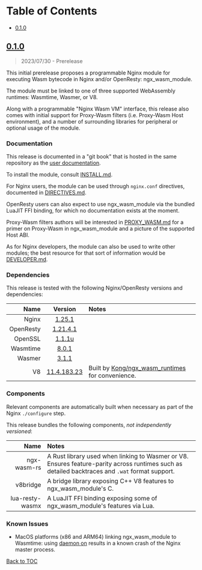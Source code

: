 # Table of Contents

- [0.1.0]

## [0.1.0]

> 2023/07/30 - Prerelease

This initial prerelease proposes a programmable Nginx module for executing Wasm
bytecode in Nginx and/or OpenResty: ngx_wasm_module.

The module must be linked to one of three supported WebAssembly runtimes:
Wasmtime, Wasmer, or V8.

Along with a programmable "Nginx Wasm VM" interface, this release also comes with
initial support for Proxy-Wasm filters (i.e. Proxy-Wasm Host environment), and a
number of surrounding libraries for peripheral or optional usage of the module.

### Documentation

This release is documented in a "git book" that is hosted in the same repository
as the [user documentation](https://github.com/Kong/ngx_wasm_module/tree/prerelease-0.1.0/docs).

To install the module, consult [INSTALL.md](https://github.com/Kong/ngx_wasm_module/tree/prerelease-0.1.0/docs/INSTALL.md).

For Nginx users, the module can be used through `nginx.conf` directives,
documented in [DIRECTIVES.md](https://github.com/Kong/ngx_wasm_module/tree/prerelease-0.1.0/docs/DIRECTIVES.md).

OpenResty users can also expect to use ngx_wasm_module via the bundled LuaJIT
FFI binding, for which no documentation exists at the moment.

Proxy-Wasm filters authors will be interested in [PROXY_WASM.md](https://github.com/Kong/ngx_wasm_module/tree/prerelease-0.1.0/docs/PROXY_WASM.md)
for a primer on Proxy-Wasm in ngx_wasm_module and a picture of the supported
Host ABI.

As for Nginx developers, the module can also be used to write other modules; the
best resource for that sort of information would be [DEVELOPER.md](https://github.com/Kong/ngx_wasm_module/tree/prerelease-0.1.0/docs/DEVELOPER.md).

### Dependencies

This release is tested with the following Nginx/OpenResty versions and dependencies:

Name      | Version         | Notes
---------:|:---------------:|:-------------------------------------------------
Nginx     | [1.25.1](https://nginx.org/en/download.html)                                          |
OpenResty | [1.21.4.1](https://openresty.org/en/download.html)                                    |
OpenSSL   | [1.1.1u](https://www.openssl.org/source/)                                             |
Wasmtime  | [8.0.1](https://github.com/bytecodealliance/wasmtime/releases/tag/v8.0.1)             |
Wasmer    | [3.1.1](https://github.com/wasmerio/wasmer/releases/tag/v3.1.1)                       |
V8        | [11.4.183.23](https://github.com/Kong/ngx_wasm_runtimes/releases/tag/v8-11.4.183.23)  | Built by [Kong/ngx_wasm_runtimes] for convenience.

### Components

Relevant components are automatically built when necessary as part of the Nginx
`./configure` step.

This release bundles the following components, *not independently versioned*:

Name            | Notes
---------------:|:-------------------------------------------------------------
ngx-wasm-rs     | A Rust library used when linking to Wasmer or V8. Ensures feature-parity across runtimes such as detailed backtraces and `.wat` format support.
v8bridge        | A bridge library exposing C++ V8 features to ngx_wasm_module's C.
lua-resty-wasmx | A LuaJIT FFI binding exposing some of ngx_wasm_module's features via Lua.

### Known Issues

- MacOS platforms (x86 and ARM64) linking ngx_wasm_module to Wasmtime: using
  [daemon on](https://nginx.org/en/docs/ngx_core_module.html#daemon) results in
  a known crash of the Nginx master process.

[Back to TOC](#table-of-contents)

[0.1.0]: https://github.com/Kong/ngx_wasm_module/releases/tag/prerelease-0.1.0
[Kong/ngx_wasm_runtimes]: https://github.com/Kong/ngx_wasm_runtimes
